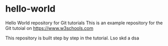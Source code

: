 # hello-world
Hello World repository for Git tutorials
This is an example repository for the Git tutoial on https://www.w3schools.com

This repository is built step by step in the tutorial.
Lso skd a dsa